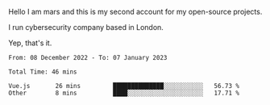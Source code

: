 Hello
I am mars and this is my second account for my open-source projects.

I run cybersecurity company based in London.

Yep, that's it.

<!--START_SECTION:waka-->

```text
From: 08 December 2022 - To: 07 January 2023

Total Time: 46 mins

Vue.js       26 mins         ██████████████░░░░░░░░░░░   56.73 %
Other        8 mins          ████░░░░░░░░░░░░░░░░░░░░░   17.71 %
```

<!--END_SECTION:waka-->
